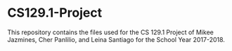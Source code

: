 # CS129.1-Project
This repository contains the files used for the CS 129.1 Project of Mikee Jazmines, Cher Panlilio, and Leina Santiago for the School Year 2017-2018.
